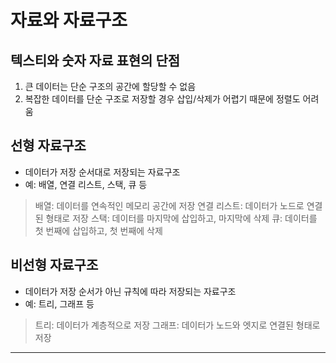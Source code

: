 # 자료와 자료구조
## 텍스티와 숫자 자료 표현의 단점
1. 큰 데이터는 단순 구조의 공간에 할당할 수 없음
2. 복잡한 데이터를 단순 구조로 저장할 경우 삽입/삭제가 어렵기 때문에 정렬도 어려움

## 선형 자료구조
- 데이터가 저장 순서대로 저장되는 자료구조
- 예: 배열, 연결 리스트, 스택, 큐 등
> 배열: 데이터를 연속적인 메모리 공간에 저장
> 연결 리스트: 데이터가 노드로 연결된 형태로 저장
> 스택: 데이터를 마지막에 삽입하고, 마지막에 삭제
> 큐: 데이터를 첫 번째에 삽입하고, 첫 번째에 삭제

## 비선형 자료구조
- 데이터가 저장 순서가 아닌 규칙에 따라 저장되는 자료구조
- 예: 트리, 그래프 등
> 트리: 데이터가 계층적으로 저장
> 그래프: 데이터가 노드와 엣지로 연결된 형태로 저장

* * *